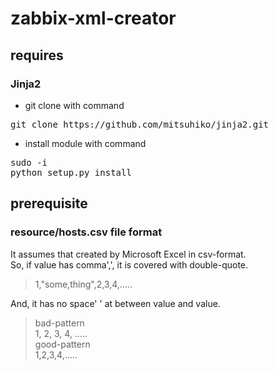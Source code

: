 zabbix-xml-creator
==================

## requires

### Jinja2

- git clone with command
<pre>
git clone https://github.com/mitsuhiko/jinja2.git
</pre>
- install module with command
<pre>
sudo -i
python setup.py install
</pre>

## prerequisite

### resource/hosts.csv file format

It assumes that created by Microsoft Excel in csv-format.  
So, if value has comma',', it is covered with double-quote.  
> 1,"some,thing",2,3,4,.....  

And, it has no space' ' at between value and value.  
> bad-pattern  
> 1, 2, 3, 4, .....  
> good-pattern  
> 1,2,3,4,.....  


